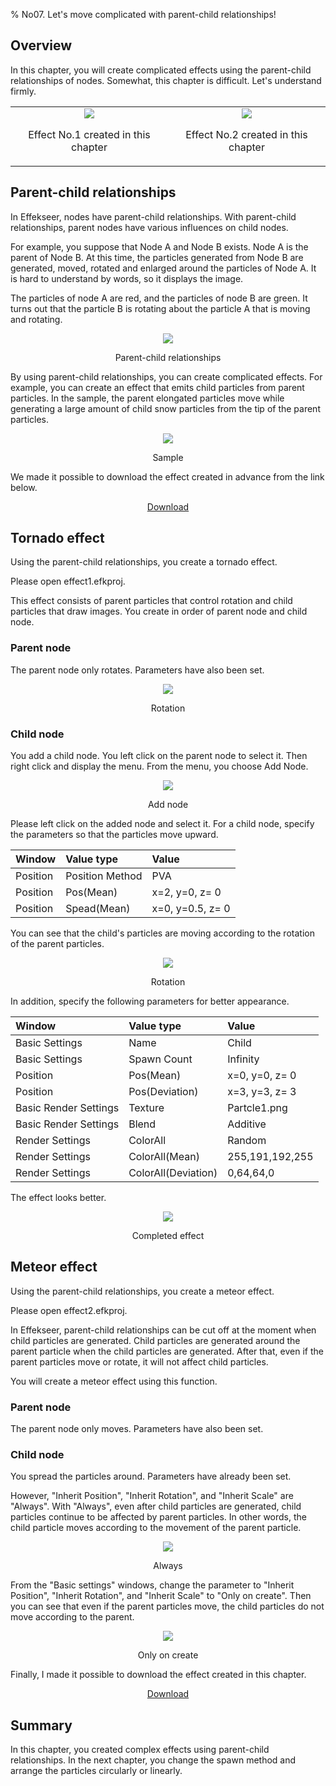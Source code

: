 ﻿% No07. Let's move complicated with parent-child relationships!

<div class="main">

## Overview

In this chapter, you will create complicated effects using the parent-child relationships of nodes.
Somewhat, this chapter is difficult. Let's understand firmly.

<div align="center">
<table>
<tr>

<td>
<div align="center">
<img src="../../img/Tutorial/07_effect1.gif">
<p>Effect No.1 created in this chapter</p>
</div>
</td>
<td>
<div align="center">
<img src="../../img/Tutorial/07_effect2.gif">
<p>Effect No.2 created in this chapter</p>
</div>
</td>

</tr>
</table>
</div>

## Parent-child relationships

In Effekseer, nodes have parent-child relationships.
With parent-child relationships, parent nodes have various influences on child nodes.

For example, you suppose that Node A and Node B exists. Node A is the parent of Node B.
At this time, the particles generated from Node B are generated, moved, rotated and enlarged around the particles of Node A.
It is hard to understand by words, so it displays the image.

The particles of node A are red, and the particles of node B are green.
It turns out that the particle B is rotating about the particle A that is moving and rotating.

<div align="center">
<img src="../../img/Tutorial/07_parent.gif">
<p>Parent-child relationships</p>
</div>

By using parent-child relationships, you can create complicated effects.
For example, you can create an effect that emits child particles from parent particles.
In the sample, the parent elongated particles move while generating a large amount of child snow particles from the tip of the parent  particles.

<div align="center">
<img src="../../img/Tutorial/07_sample.gif">
<p>Sample</p>
</div>

<p>We made it possible to download the effect created in advance from the link below.</p>
<div align="center">
<p><a href = "../../Sample/07_01_Sample.zip">Download</a></p>
</div>

## Tornado effect

Using the parent-child relationships, you create a tornado effect.

Please open effect1.efkproj.

This effect consists of parent particles that control rotation and child particles that draw images.
You create in order of parent node and child node.

### Parent node

The parent node only rotates. Parameters have also been set.

<div align="center">
<img src="../../img/Tutorial/07_effect1_rotate1.gif">
<p>Rotation</p>
</div>

### Child node

You add a child node.
You left click on the parent node to select it.
Then right click and display the menu.
From the menu, you choose Add Node.

<div align="center">
<img src="../../img/Tutorial/07_addnode_en.png">
<p>Add node</p>
</div>

Please left click on the added node and select it.
For a child node, specify the parameters so that the particles move upward.

|Window|Value type|Value|
|:----|:----|:----|
|Position|Position Method|PVA|
|Position|Pos(Mean)|x=2, y=0, z= 0|
|Position|Spead(Mean)|x=0, y=0.5, z= 0|

You can see that the child's particles are moving according to the rotation of the parent particles.

<div align="center">
<img src="../../img/Tutorial/07_effect1_rotate2.gif">
<p>Rotation</p>
</div>

In addition, specify the following parameters for better appearance.

|Window|Value type|Value|
|:----|:----|:----|
|Basic Settings|Name|Child|
|Basic Settings|Spawn Count|Infinity|
|Position|Pos(Mean)|x=0, y=0, z= 0|
|Position|Pos(Deviation)|x=3, y=3, z= 3|
|Basic Render Settings|Texture|Partcle1.png|
|Basic Render Settings|Blend|Additive|
|Render Settings|ColorAll|Random|
|Render Settings|ColorAll(Mean)|255,191,192,255|
|Render Settings|ColorAll(Deviation)|0,64,64,0|

The effect looks better.

<div align="center">
<img src="../../img/Tutorial/07_effect1.gif">
<p>Completed effect</p>
</div>

## Meteor effect

Using the parent-child relationships, you create a meteor effect.

Please open effect2.efkproj.

In Effekseer, parent-child relationships can be cut off at the moment when child particles are generated.
Child particles are generated around the parent particle when the child particles are generated.
After that, even if the parent particles move or rotate, it will not affect child particles.

You will create a meteor effect using this function.

### Parent node

The parent node only moves. Parameters have also been set.

### Child node

You spread the particles around. Parameters have already been set.

However, "Inherit Position", "Inherit Rotation", and "Inherit Scale" are "Always".
With "Always", even after child particles are generated, child particles continue to be affected by parent particles.
In other words, the child particle moves according to the movement of the parent particle.

<div align="center">
<img src="../../img/Tutorial/07_effect2_always.gif">
<p>Always</p>
</div>

From the "Basic settings" windows, change the parameter to "Inherit Position", "Inherit Rotation", and "Inherit Scale" to "Only on create".
Then you can see that even if the parent particles move, the child particles do not move according to the parent.

<div align="center">
<img src="../../img/Tutorial/07_effect2.gif">
<p>Only on create</p>
</div>

Finally, I made it possible to download the effect created in this chapter.

<div align="center">
<a href = "../../Sample/07_02_Sample.zip">Download</a>
</div>

## Summary

In this chapter, you created complex effects using parent-child relationships.
In the next chapter, you change the spawn method and arrange the particles circularly or linearly.

</div>